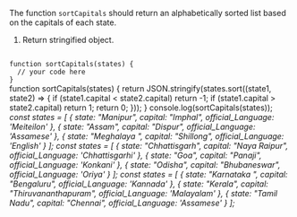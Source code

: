 The function `sortCapitals` should return an alphabetically sorted list based on the capitals of each state.

1. Return stringified object.

<Editor lang="javascript" type="exercise" testMode="multipleInput">
<code>
function sortCapitals(states) {
  // your code here
}
</code>

<solution>
function sortCapitals(states) {
  return JSON.stringify(states.sort((state1, state2) => {
    if (state1.capital < state2.capital) return -1;
    if (state1.capital > state2.capital) return 1;
    return 0;
  }));
}
</solution>

<testcases>
<caller>
console.log(sortCapitals(states));
</caller>
<testcase>
<i>
const states = [
    { state: "Manipur", capital: "Imphal", official_Language: 'Meiteilon' },
    { state: "Assam", capital: "Dispur", official_Language: 'Assamese' },
    { state: "Meghalaya	", capital: "Shillong", official_Language: 'English' }
    ];
</i>
</testcase>
<testcase>
<i>
const states = [
    { state: "Chhattisgarh", capital: "Naya Raipur", official_Language: 'Chhattisgarhi' },
    { state: "Goa", capital: "Panaji", official_Language: 'Konkani' },
    { state: "Odisha", capital: "Bhubaneswar", official_Language: 'Oriya' }
    ];
</i>
</testcase>
<testcase>
<i>
const states = [
    { state: "Karnataka	", capital: "Bengaluru", official_Language: 'Kannada' },
    { state: "Kerala", capital: "Thiruvananthapuram", official_Language: 'Malayalam' },
    { state: "Tamil Nadu", capital: "Chennai", official_Language: 'Assamese' }
    ];
</i>
</testcase>
</testcases>
</Editor>